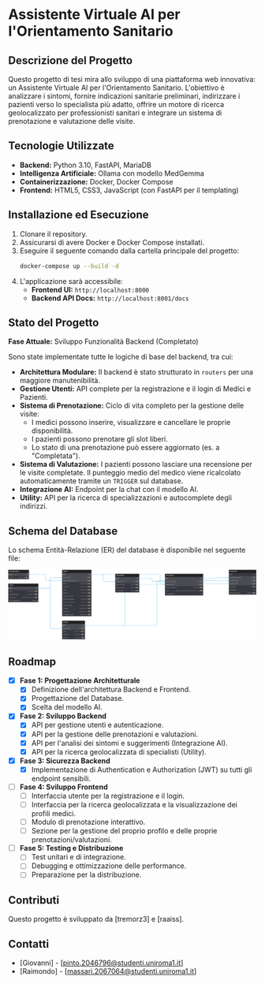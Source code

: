 # Assistente Virtuale AI per l'Orientamento Sanitario

## Descrizione del Progetto
Questo progetto di tesi mira allo sviluppo di una piattaforma web innovativa: un Assistente Virtuale AI per l'Orientamento Sanitario. L'obiettivo è analizzare i sintomi, fornire indicazioni sanitarie preliminari, indirizzare i pazienti verso lo specialista più adatto, offrire un motore di ricerca geolocalizzato per professionisti sanitari e integrare un sistema di prenotazione e valutazione delle visite.

## Tecnologie Utilizzate
* **Backend:** Python 3.10, FastAPI, MariaDB
* **Intelligenza Artificiale:** Ollama con modello MedGemma
* **Containerizzazione:** Docker, Docker Compose
* **Frontend:** HTML5, CSS3, JavaScript (con FastAPI per il templating)

## Installazione ed Esecuzione
1.  Clonare il repository.
2.  Assicurarsi di avere Docker e Docker Compose installati.
3.  Eseguire il seguente comando dalla cartella principale del progetto:
    ```bash
    docker-compose up --build -d
    ```
4.  L'applicazione sarà accessibile:
    * **Frontend UI:** `http://localhost:8000`
    * **Backend API Docs:** `http://localhost:8001/docs`

## Stato del Progetto
**Fase Attuale:** Sviluppo Funzionalità Backend (Completato)

Sono state implementate tutte le logiche di base del backend, tra cui:
* **Architettura Modulare:** Il backend è stato strutturato in `routers` per una maggiore manutenibilità.
* **Gestione Utenti:** API complete per la registrazione e il login di Medici e Pazienti.
* **Sistema di Prenotazione:** Ciclo di vita completo per la gestione delle visite:
    * I medici possono inserire, visualizzare e cancellare le proprie disponibilità.
    * I pazienti possono prenotare gli slot liberi.
    * Lo stato di una prenotazione può essere aggiornato (es. a "Completata").
* **Sistema di Valutazione:** I pazienti possono lasciare una recensione per le visite completate. Il punteggio medio del medico viene ricalcolato automaticamente tramite un `TRIGGER` sul database.
* **Integrazione AI:** Endpoint per la chat con il modello AI.
* **Utility:** API per la ricerca di specializzazioni e autocomplete degli indirizzi.

## Schema del Database
Lo schema Entità-Relazione (ER) del database è disponibile nel seguente file:

[![Schema ER del Database](./docs/schema_ER_DB.svg)](./docs/schema_ER_DB.svg)

## Roadmap
- [x] **Fase 1: Progettazione Architetturale**
    - [x] Definizione dell'architettura Backend e Frontend.
    - [x] Progettazione del Database.
    - [x] Scelta del modello AI.
- [x] **Fase 2: Sviluppo Backend**
    - [x] API per gestione utenti e autenticazione.
    - [x] API per la gestione delle prenotazioni e valutazioni.
    - [x] API per l'analisi dei sintomi e suggerimenti (Integrazione AI).
    - [x] API per la ricerca geolocalizzata di specialisti (Utility).
- [x] **Fase 3: Sicurezza Backend**
    - [x] Implementazione di Authentication e Authorization (JWT) su tutti gli endpoint sensibili.
- [ ] **Fase 4: Sviluppo Frontend**
    - [ ] Interfaccia utente per la registrazione e il login.
    - [ ] Interfaccia per la ricerca geolocalizzata e la visualizzazione dei profili medici.
    - [ ] Modulo di prenotazione interattivo.
    - [ ] Sezione per la gestione del proprio profilo e delle proprie prenotazioni/valutazioni.
- [ ] **Fase 5: Testing e Distribuzione**
    - [ ] Test unitari e di integrazione.
    - [ ] Debugging e ottimizzazione delle performance.
    - [ ] Preparazione per la distribuzione.

## Contributi
Questo progetto è sviluppato da [tremorz3] e [raaiss].

## Contatti
- [Giovanni] - [pinto.2046796@studenti.uniroma1.it]
- [Raimondo] - [massari.2067064@studenti.uniroma1.it]
